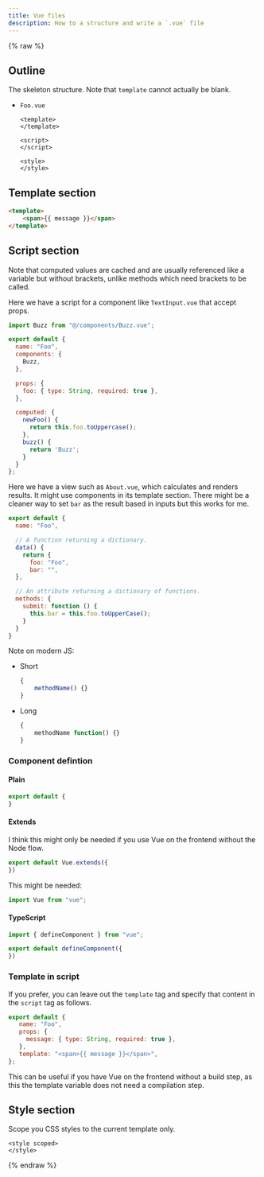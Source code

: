 ```yaml
---
title: Vue files
description: How to a structure and write a `.vue` file
---
```


{% raw %}


## Outline

The skeleton structure. Note that `template` cannot actually be blank.
- `Foo.vue`
    ```vue
    <template>
    </template>

    <script>
    </script>

    <style>
    </style>
    ```


## Template section

```html
<template>
    <span>{{ message }}</span>
</template>
```


## Script section

Note that computed values are cached and are usually referenced like a variable but without brackets, unlike methods which need brackets to be called.

Here we have a script for a component like `TextInput.vue` that accept props.

```javascript
import Buzz from "@/components/Buzz.vue";

export default {
  name: "Foo",
  components: {
    Buzz,
  },

  props: {
    foo: { type: String, required: true },
  },

  computed: {
    newFoo() {
      return this.foo.toUppercase();
    },
    buzz() {
      return 'Buzz';
    }
  }
};
```

Here we have a view such as `About.vue`, which calculates and renders results. It might use components in its template section. There might be a cleaner way to set `bar` as the result based in inputs but this works for me.

```javascript
export default {
  name: "Foo",

  // A function returning a dictionary.
  data() {
    return {
      foo: "Foo",
      bar: "",
  },

  // An attribute returning a dictionary of functions.
  methods: {
    submit: function () {
      this.bar = this.foo.toUpperCase();
    }
  }
}
```

Note on modern JS:

- Short
    ```javascript
    {
        methodName() {}
    }
    ```
- Long
    ```javascript
    {
        methodName function() {}
    }
    ```

### Component defintion

#### Plain

```javascript
export default {
}
```

#### Extends

I think this might only be needed if you use Vue on the frontend without the Node flow.

```javascript
export default Vue.extends({
})
```

This might be needed:

```javascript
import Vue from "vue";
```

#### TypeScript

```javascript
import { defineComponent } from "vue";

export default defineComponent({
})
```

### Template in script

If you prefer, you can leave out the `template` tag and specify that content in the `script` tag as follows.

```javascript
export default {
   name: "Foo",
   props: {
     message: { type: String, required: true },
   },
   template: "<span>{{ message }}</span>",
};
```

This can be useful if you have Vue on the frontend without a build step, as this the template variable does not need a compilation step.


## Style section

Scope you CSS styles to the current template only.

```vue
<style scoped>
</style>
```

{% endraw %}
